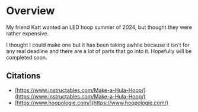 # Overview

My friend Katt wanted an LED hoop summer of 2024, but thought they were rather expensive. 

I thought I could make one but it has been taking awhile because it isn't for any real deadline and there are a lot of parts that go into it. Hopefully will be completed soon.


## Citations

- [https://www.instructables.com/Make-a-Hula-Hoop/](https://www.instructables.com/Make-a-Hula-Hoop/)
- [https://www.hoopologie.com/](https://www.hoopologie.com/)

